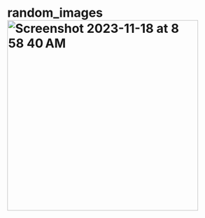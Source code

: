 # random_images<img width="436" alt="Screenshot 2023-11-18 at 8 58 40 AM" src="https://github.com/MuhammadBilalAkbar/random_images/assets/87815800/0d438565-5481-4e11-afef-c9947052c9cb">
